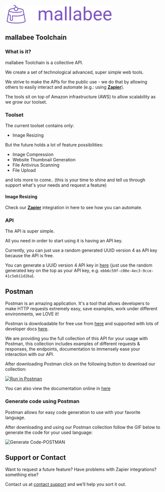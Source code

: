 <script src="//code.tidio.co/ozbdrimnhdmec3oucu580m1ut2acp6i1.js" async></script>

![Logo](mallabee-logo.png)

## mallabee Toolchain

### What is it?

mallabee Toolchain is a collective API.

We create a set of technological advanced, super simple web tools.

We strive to make the APIs for the public use - we do that by allowing others to easily interact and automate (e.g.: using [**Zapier**](https://www.getpostman.com/)).

The tools sit on top of Amazon infrastructure (AWS) to allow scalability as we grow our toolset.

### Toolset

The current toolset contains only:

- Image Resizing

But the future holds a lot of feature possibilities:

- Image Compression
- Website Thumbnail Generation
- File Antivirus Scanning
- File Upload

and lots more to come.. (this is your time to shine and tell us through support what's your needs and request a feature)

#### Image Resizing

Check our [**Zapier**](https://www.getpostman.com/) integration in here to see how you can automate.

### API

The API is super simple.

All you need in order to start using it is having an API key.

Currently, you can just use a random generated UUID version 4 as API key because the API is free.

You can generate a UUID version 4 API key in [here](https://www.uuidgenerator.net/) (just use the random generated key on the top as your API key, e.g. `ebb6c59f-c00e-4ec3-9cce-41c5eb11d2ba`).

## Postman
<a name="using-postman"> </a>

Postman is an amazing application. It's a tool that allows developers to make HTTP requests extremely easy, save examples, work under different environments, we LOVE it!

Postman is downloadable for free use from [here](https://www.getpostman.com/) and supported with lots of developer docs [here](https://www.getpostman.com/docs/).

We are providing you the full collection of this API for your usage with Postman, this collection includes examples of different requests & responses, the endpoints, documentation to immensely ease your interaction with our API.

After downloading Postman click on the following button to download our collection:

[![Run in Postman](https://run.pstmn.io/button.svg)](https://www.getpostman.com/collections/024261330e9ef06d3789)

You can also view the documentation online in [here](https://documenter.getpostman.com/view/2329721/T1DmCdd4?version=latest)

### Generate code using Postman

Postman allows for easy code generation to use with your favorite language.

After downloading and using our Postman collection follow the GIF below to generate the code for your used language:

![Generate Code-POSTMAN](https://cdn.greeninvoice.co.il/files/ugc/8/c/7/8c7ea6c7af9046e2987ec70ab6e54dcd.gif)

## Support or Contact

Want to request a future feature? Have problems with Zapier integrations? something else?

Contact us at [contact support](https://github.com/contact) and we’ll help you sort it out.
